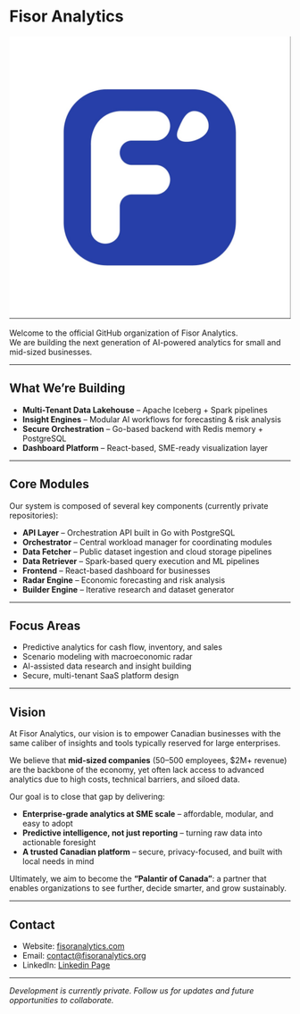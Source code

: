 # Fisor Analytics

![Organization Banner](../fisor-banner.jpg) <!-- Replace with your image path later -->

Welcome to the official GitHub organization of Fisor Analytics.  
We are building the next generation of AI-powered analytics for small and mid-sized businesses.

---

## What We’re Building  

- **Multi-Tenant Data Lakehouse** – Apache Iceberg + Spark pipelines  
- **Insight Engines** – Modular AI workflows for forecasting & risk analysis  
- **Secure Orchestration** – Go-based backend with Redis memory + PostgreSQL  
- **Dashboard Platform** – React-based, SME-ready visualization layer  

---

## Core Modules  

Our system is composed of several key components (currently private repositories):  

- **API Layer** – Orchestration API built in Go with PostgreSQL  
- **Orchestrator** – Central workload manager for coordinating modules  
- **Data Fetcher** – Public dataset ingestion and cloud storage pipelines  
- **Data Retriever** – Spark-based query execution and ML pipelines  
- **Frontend** – React-based dashboard for businesses  
- **Radar Engine** – Economic forecasting and risk analysis  
- **Builder Engine** – Iterative research and dataset generator  

---
## Focus Areas
- Predictive analytics for cash flow, inventory, and sales  
- Scenario modeling with macroeconomic radar  
- AI-assisted data research and insight building  
- Secure, multi-tenant SaaS platform design  

---

## Vision  

At Fisor Analytics, our vision is to empower Canadian businesses with the same caliber of insights and tools typically reserved for large enterprises.  

We believe that **mid-sized companies** (50–500 employees, $2M+ revenue) are the backbone of the economy, yet often lack access to advanced analytics due to high costs, technical barriers, and siloed data.  

Our goal is to close that gap by delivering:  
- **Enterprise-grade analytics at SME scale** – affordable, modular, and easy to adopt  
- **Predictive intelligence, not just reporting** – turning raw data into actionable foresight  
- **A trusted Canadian platform** – secure, privacy-focused, and built with local needs in mind  

Ultimately, we aim to become the **“Palantir of Canada”**: a partner that enables organizations to see further, decide smarter, and grow sustainably.  


---

## Contact
- Website: [fisoranalytics.com](https://fisoranalytics.org) 
- Email: contact@fisoranalytics.org  
- LinkedIn: [Linkedin Page](https://linkedin.com/company/fisor-analytics)  

---

*Development is currently private. Follow us for updates and future opportunities to collaborate.*
